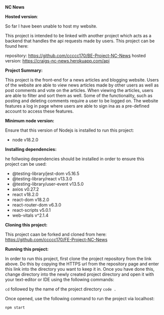 **NC News**

**Hosted version**:

So far I have been unable to host my website.

This project is intended to be linked with another project which acts as a backend that handles the api requests made by users. This project can be found here:

repository: https://github.com/ccccc170/BE-Project-NC-News
hosted version: https://craigs-nc-news.herokuapp.com/api

**Project Summary:**

This project is the front-end for a news articles and blogging website. Users of the website are able to view news articles made by other users as well as post comments and vote on the articles. When viewing the articles, users are able to filter and sort them as well. Some of the functionality, such as posting and deleting comments require a user to be logged on. The website features a log in page where users are able to sign ina as a pre-defined account to access these features.

**Minimum node version:**

Ensure that this version of Nodejs is installed to run this project:

- node v18.2.0

**Installing dependencies:**

he follwoing dependencies should be installed in order to ensure this project can be used:

- @testing-library/jest-dom v5.16.5
- @testing-library/react v13.3.0
- @testing-library/user-event v13.5.0
- axios v0.27.2
- react v18.2.0
- react-dom v18.2.0
- react-router-dom v6.3.0
- react-scripts v5.0.1
- web-vitals v^2.1.4

**Cloning this project:**

This project caan be forked and cloned from here: https://github.com/ccccc170/FE-Project-NC-News

**Running this project:**

In order to run this project, first clone the project repository from the link above. Do this by copying the HTTPS url from the repository page and enter this link into the directory you want to keep it in. Once you have done this, change directory into the newly created project directory and open it with your text-editor or IDE using the following commands:

`cd` followed by the name of the project directory
`code .`

Once opened, use the following command to run the project via localhost:

`npm start`
